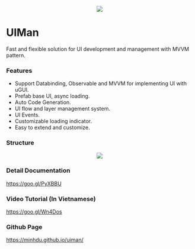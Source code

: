 <p align="center">
<img src="https://cloud.githubusercontent.com/assets/5210346/20105222/5ec0b97c-a603-11e6-8bf9-717b9d0163bb.png"><img />
</p>

# UIMan
Fast and flexible solution for UI development and management with MVVM pattern.

### Features
* Support Databinding, Observable and MVVM for implementing UI with uGUI.
* Prefab base UI, async loading.
* Auto Code Generation.
* UI flow and layer management system.
* UI Events.
* Customizable loading indicator.
* Easy to extend and customize.

### Structure
<p align="center">
<img src="https://cloud.githubusercontent.com/assets/5210346/20105012/a95b257c-a602-11e6-8ac3-2429ed30a8e9.png"><img />
</p>

### Detail Documentation
https://goo.gl/PyXBBU

### Video Tutorial (In Vietnamese)
https://goo.gl/Wn4Dos


### Github Page
https://minhdu.github.io/uiman/
